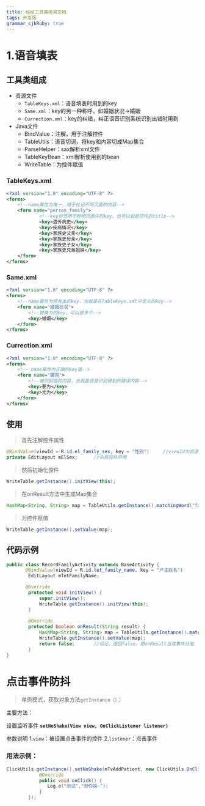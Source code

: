 ```yaml
---
title: 经纶工具类简易文档
tags: 开发版
grammar_cjkRuby: true
---
```


# 1.语音填表

## 工具类组成
- 资源文件
	- `TableKeys.xml`：语音填表时用到的key
	- `Same.xml`：key的另一种称呼，如婚姻状况->婚姻
	- `Currection.xml`：key的纠错，纠正语音识别系统识别出错时用到
- Java文件
	- BindValue：注解，用于注解控件
	- TableUtils：语音切词，将key和内容切成Map集合
	- ParseHelper：sax解析xml文件
	- TableKeyBean：xml解析使用到的bean
	- WriteTable：为控件赋值

### TableKeys.xml
```xml
<?xml version="1.0" encoding="UTF-8" ?>
<forms>
	<!--name属性为唯一，用于标记不同页面的内容-->
	<form name="person_family">
			<!--key标签用于标明页面中的key，也可以说是控件的title-->
			<key>遗传病史</key>
			<key>疾病情况</key>
			<key>家族史父亲</key>
			<key>家族史母亲</key>
			<key>家族史子女</key>
			<key>家族史兄弟姐妹</key>
	</form>
</forms>
```

### Same.xml
```xml
<?xml version="1.0" encoding="UTF-8" ?>
<forms>
	<!--name属性为原有本的key，也就是在TableKeys.xml中定义的key-->
    <form name="婚姻状况">
		<!--替换为的key，可以是多个-->
        <key>婚姻</key>
    </form>
</forms>
```

### Currection.xml
```xml
<?xml version="1.0" encoding="UTF-8" ?>
<forms>
	<!-- name属性为正确的key值-->
    <form name="腰围">
		<!--被识别错的内容，也就是语音识别得到的错误内容-->
        <key>要为</key>
        <key>尤为</key>
    </form>
</forms>
```

## 使用
>首先注解控件属性
```java
@BindValue(viewId = R.id.el_family_sex, key = "性别")		//viewId为资源Id，key为语音识别的key值，例如姓名张三，key=姓名
private EditLayout mElSex;		//布局控件声明
```
>然后初始化控件
```java
WriteTable.getInstance().initView(this);
```
>在onResult方法中生成Map集合
```java
HashMap<String, String> map = TableUtils.getInstance().matchingWord("family_record", result);
```
>为控件赋值
```java
WriteTable.getInstance().setValue(map);
```

## 代码示例
```java
public class RecordFamilyActivity extends BaseActivity {
	   @BindValue(viewId = R.id.tet_family_name, key = "户主姓名")
		EditLayout mTetFamilyName;

	   @Override
		protected void initView() {
			super.initView();
			WriteTable.getInstance().initView(this);
		}
		
		@Override
		protected boolean onResult(String result) {
			HashMap<String, String> map = TableUtils.getInstance().matchingWord("family_record", result);
			WriteTable.getInstance().setValue(map);
			return false;		//切记，返回false，把onResult当成事件分发
		}
}
```

# 点击事件防抖

> 单例模式，获取对象方法`getInstance（）`；

主要方法：

设置监听事件
 **`setNoShake(View view, OnClickListener listener)`**
 
 参数说明
 1.`view`：被设置点击事件的控件
 2.`listener`：点击事件

### 用法示例：

```java
ClickUtils.getInstance().setNoShake(mTvAddPatient, new ClickUtils.OnClickListener() {
            @Override
            public void onClick() {
               Log.e("测试","测你妹~");
            }
        });
```